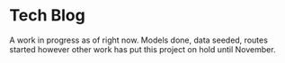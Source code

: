 # Tech Blog

A work in progress as of right now. Models done, data seeded, routes started however other work has put this project on hold until November.
